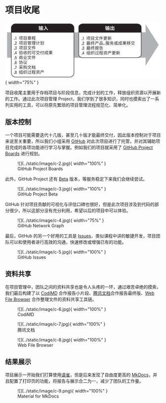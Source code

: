 # 项目收尾
![](../static/image/c-1.jpg){ width="75%" }

项目收尾主要用于存档项目与阶段信息，完成计划的工作，释放组织资源以开展新的工作。通过此次项目管理 Project，我们学到了很多知识，同时也摸索出了一系列实用的工具，可以将原先繁琐的项目管理流程规范化、简单化。

## 版本控制
一个项目可能需要迭代十几版，甚至几十版才能最终交付，因此版本控制对于项目来说至关重要，所以我们小组采用 [GitHub](http://github.com/svegio/MEE5002) 对此次项目进行了托管，并对其辅助项目完成的各项功能进行学习与掌握。例如我们的项目就采用了 [GitHub Project Boards](https://docs.github.com/en/issues/organizing-your-work-with-project-boards/managing-project-boards/about-project-boards) 进行规划。

<figure markdown> 
    ![](../static/image/c-2.jpg){ width="100%" }
    <figcaption>GitHub Project Boards</figcaption>
</figure>

此外，GitHub Project 还有 [Beta](https://docs.github.com/en/issues/trying-out-the-new-projects-experience) 版本，等服务稳定下来我们会继续尝试。

<figure markdown> 
    ![](../static/image/c-3.jpg){ width="100%" }
    <figcaption>GitHub Project Beta</figcaption>
</figure>

GitHub 针对项目贡献的可视化与评估口碑也很好，但是此次项目涉及到代码的部分很少，所以这部分没有充分利用，希望以后的项目中可以体验。

<figure markdown> 
    ![](../static/image/c-4.jpg){ width="75%" }
    <figcaption>GitHub Network Graph</figcaption>
</figure>

最后，GitHub 的另一个好用的工具是 [Issues](https://docs.github.com/en/issues/tracking-your-work-with-issues/about-issues)，类似课程中讲的敏捷开发，项目团队可以和使用者进行高效的沟通，快速修改或增强已有的功能。

<figure markdown> 
    ![](../static/image/c-5.jpg){ width="100%" }
    <figcaption>GitHub Issues</figcaption>
</figure>


## 资料共享
在项目管理中，团队之间的资料共享也是令人头疼的一环，通过艰苦卓绝的摸索，我们最后构建了以 [CodiMD](https://github.com/hackmdio/CodiMD) 合作报告小片段、[腾讯文档](https://docs.qq.com/)合作报告最终版、[Web File Browser](https://github.com/filebrowser/filebrowser) 合作整理文件的资料共享工具链。

<figure markdown> 
    ![](../static/image/c-6.jpg){ width="100%" }
    <figcaption>CodiMD</figcaption>
</figure>

<figure markdown> 
    ![](../static/image/c-7.jpg){ width="100%" }
    <figcaption>腾讯文档</figcaption>
</figure>

<figure markdown> 
    ![](../static/image/c-8.jpg){ width="100%" }
    <figcaption>Web File Browser</figcaption>
</figure>



## 结果展示
项目展示一开始我们打算使用[语雀](https://www.yuque.com/)，但是后来发现了自由度更高的 [MkDocs](https://github.com/mkdocs/mkdocs)，并且配置了打印页的功能，将报告与展示合二为一，减少了团队的工作量。

<figure markdown> 
    ![](../static/image/c-9.png){ width="100%" }
    <figcaption>Material for MkDocs</figcaption>
</figure>
